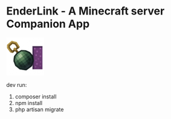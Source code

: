 # EnderLink - A Minecraft server Companion App
<img src='public/images/enderlink.png' width=100>

dev run:

1. composer install
2. npm install
3. php artisan migrate
